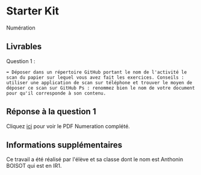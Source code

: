 # Starter Kit

Numération

## Livrables

Question 1 :

```
➡️ Déposer dans un répertoire GitHub portant le nom de l'activité le scan du papier sur lequel vous avez fait les exercices. Conseils : utiliser une application de scan sur téléphone et trouver le moyen de déposer ce scan sur GitHub Ps : renommez bien le nom de votre document pour qu'il corresponde à son contenu.
```

## Réponse à la question 1

Cliquez [ici](https://github.com/snir-2024/anthonin.boisot/blob/main/Starter_Kit/Numeration/Numeration.pdf) pour voir le PDF Numeration complété.

## Informations supplémentaires

Ce travail a été réalisé par l'élève et sa classe dont le nom est Anthonin BOISOT qui est en IR1.
